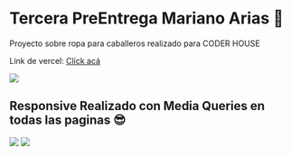 <h1> Tercera PreEntrega Mariano Arias 🚀</h1>
<p> Proyecto sobre ropa para caballeros realizado para CODER HOUSE</p>
<p> Link de vercel: <a href="https://gentleman-design.vercel.app/" target="_blank"> Click acá</a></p>
<img src="https://github-production-user-asset-6210df.s3.amazonaws.com/93659158/248093886-56663a99-b5df-440e-a68b-59fa4753308a.png">
<h2> Responsive Realizado con Media Queries en todas las paginas 😎</h2>
<section>
  <img src='https://github.com/marianoarias1/PreEntrega2-MarianoArias/assets/93659158/37b82924-603e-4978-9a03-a7524478f143'>
  <img src='https://github.com/marianoarias1/PreEntrega2-MarianoArias/assets/93659158/852f7695-5b54-45fd-951c-c9f5e52f45b8'>
</section>
